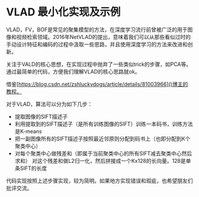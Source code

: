 # VLAD 最小化实现及示例
VLAD，FV，BOF是常见的聚集模型的方法，在深度学习流行前曾被广泛的用于图像和视频检索领域。2016年NetVLAD的提出，意味着我们可以从那些看似过时的手动设计特征和编码的过程中汲取一些思路，并且使用深度学习的方法来改进和创新。

关注于VALD的核心思想，在实现过程中抛弃了一些类似trick的步骤，如PCA等。通过最简单的代码，方便我们理解VLAD的核心思路就ok。

借鉴[https://blog.csdn.net/zshluckydogs/article/details/81003966]()博主的教程。

对于VLAD，算法可以分为如下几步：
- 提取图像的SIFT描述子
- 利用提取到的SIFT描述子（是所有训练图像的SIFT）训练一本码书，训练方法是K-means
 - 把一副图像所有的SIFT描述子按照最近邻原则分配到码书上（也即分配到K个聚类中心）
- 对每个聚类中心做残差和（即属于当前聚类中心的所有SIFT减去聚类中心然后求和）
	对这个残差和做L2归一化，然后拼接成一个Kx128的长向量。128是单条SIFT的长度

代码实现按照上述步骤实现，较为简明。如果地方实现错误和瑕疵，也希望朋友们批评交流。



